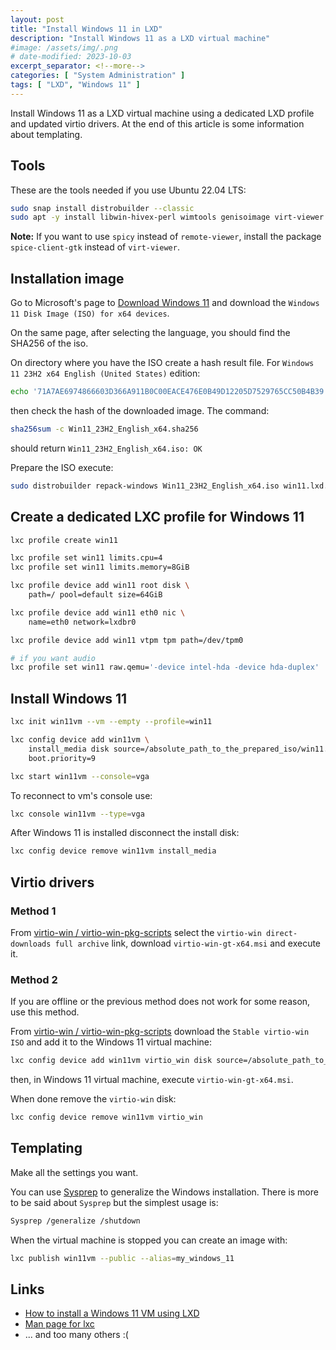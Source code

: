 ```yaml
---
layout: post
title: "Install Windows 11 in LXD"
description: "Install Windows 11 as a LXD virtual machine"
#image: /assets/img/.png
# date-modified: 2023-10-03
excerpt_separator: <!--more-->
categories: [ "System Administration" ]
tags: [ "LXD", "Windows 11" ]
---
```


Install Windows 11 as a LXD virtual machine using a dedicated LXD profile and updated virtio drivers. At the end of this article is some information about templating.

## Tools

These are the tools needed if you use Ubuntu 22.04 LTS:

```sh
sudo snap install distrobuilder --classic
sudo apt -y install libwin-hivex-perl wimtools genisoimage virt-viewer
```

**Note:** If you want to use `spicy` instead of `remote-viewer`, install the package `spice-client-gtk` instead of `virt-viewer`.

## Installation image

Go to Microsoft's page to [Download Windows 11](https://www.microsoft.com/software-download/windows11) and download the `Windows 11 Disk Image (ISO) for x64 devices`.

On the same page, after selecting the language, you should find the SHA256 of the iso.

On directory where you have the ISO create a hash result file. For `Windows 11 23H2 x64 English (United States)` edition:

```sh
echo '71A7AE6974866603D366A911B0C00EACE476E0B49D12205D7529765CC50B4B39 Win11_23H2_English_x64.iso' > Win11_23H2_English_x64.sha256
```

then check the hash of the downloaded image. The command:

```sh
sha256sum -c Win11_23H2_English_x64.sha256
```

should return `Win11_23H2_English_x64.iso: OK`

Prepare the ISO execute:

```sh
sudo distrobuilder repack-windows Win11_23H2_English_x64.iso win11.lxd.iso
```

## Create a dedicated LXC profile for Windows 11

```sh
lxc profile create win11

lxc profile set win11 limits.cpu=4
lxc profile set win11 limits.memory=8GiB

lxc profile device add win11 root disk \
    path=/ pool=default size=64GiB

lxc profile device add win11 eth0 nic \
    name=eth0 network=lxdbr0

lxc profile device add win11 vtpm tpm path=/dev/tpm0

# if you want audio
lxc profile set win11 raw.qemu='-device intel-hda -device hda-duplex'
```

## Install Windows 11

```sh
lxc init win11vm --vm --empty --profile=win11

lxc config device add win11vm \
    install_media disk source=/absolute_path_to_the_prepared_iso/win11.lxd.iso \
    boot.priority=9

lxc start win11vm --console=vga
```

To reconnect to vm's console use:

```sh
lxc console win11vm --type=vga
```

After Windows 11 is installed disconnect the install disk:

```sh
lxc config device remove win11vm install_media
```

## Virtio drivers

### Method 1

From [virtio-win / virtio-win-pkg-scripts](https://github.com/virtio-win/virtio-win-pkg-scripts) select the `virtio-win direct-downloads full archive` link, download `virtio-win-gt-x64.msi` and execute it.

### Method 2

If you are offline or the previous method does not work for some reason, use this method.

From [virtio-win / virtio-win-pkg-scripts](https://github.com/virtio-win/virtio-win-pkg-scripts) download the `Stable virtio-win ISO` and add it to the Windows 11 virtual machine:

```sh
lxc config device add win11vm virtio_win disk source=/absolute_path_to_the_iso/virtio-win-0.1.240.iso
```

then, in Windows 11 virtual machine, execute `virtio-win-gt-x64.msi`.

When done remove the `virtio-win` disk:

```sh
lxc config device remove win11vm virtio_win
```

## Templating

Make all the settings you want.

You can use [Sysprep](https://learn.microsoft.com/en-us/windows-hardware/manufacture/desktop/sysprep--system-preparation--overview?view=windows-11) to generalize the Windows installation. There is more to be said about `Sysprep` but the simplest usage is:

```sh
Sysprep /generalize /shutdown
```

When the virtual machine is stopped you can create an image with:

```sh
lxc publish win11vm --public --alias=my_windows_11
```

## Links

- [How to install a Windows 11 VM using LXD](https://ubuntu.com/tutorials/how-to-install-a-windows-11-vm-using-lxd)
- [Man page for lxc](https://documentation.ubuntu.com/lxd/en/latest/reference/manpages/lxc)
- ... and too many others :(
